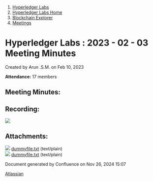 1. [Hyperledger Labs](index.html)
2. [Hyperledger Labs Home](Hyperledger-Labs-Home_20283400.html)
3. [Blockchain Explorer](Blockchain-Explorer_20294340.html)
4. [Meetings](Meetings_20290580.html)

# Hyperledger Labs : 2023 - 02 - 03 Meeting Minutes

Created by Arun .S.M. on Feb 10, 2023

**Attendance:** 17 members

## Meeting Minutes:

## Recording:

![](plugins/servlet/confluence/placeholder/unknown-attachment)

## Attachments:

![](images/icons/bullet_blue.gif) [dummyfile.txt](attachments/20290605/20294359.txt) (text/plain)  
![](images/icons/bullet_blue.gif) [dummyfile.txt](attachments/20290605/20294358.txt) (text/plain)

Document generated by Confluence on Nov 26, 2024 15:07

[Atlassian](http://www.atlassian.com/)
